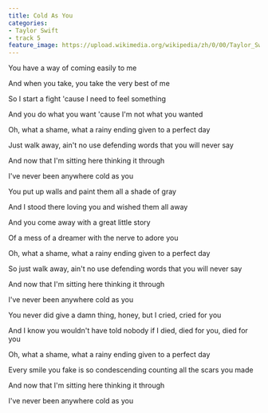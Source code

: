 ```yaml
---
title: Cold As You
categories:
- Taylor Swift
- track 5
feature_image: https://upload.wikimedia.org/wikipedia/zh/0/00/Taylor_Swift_album.jpg
--- 
```

You have a way of coming easily to me

And when you take, you take the very best of me

So I start a fight 'cause I need to feel something

And you do what you want 'cause I'm not what you wanted

Oh, what a shame, what a rainy ending given to a perfect day

Just walk away, ain't no use defending words that you will never say

And now that I'm sitting here thinking it through

I've never been anywhere cold as you

You put up walls and paint them all a shade of gray

And I stood there loving you and wished them all away

And you come away with a great little story

Of a mess of a dreamer with the nerve to adore you

Oh, what a shame, what a rainy ending given to a perfect day

So just walk away, ain't no use defending words that you will never say

And now that I'm sitting here thinking it through

I've never been anywhere cold as you

You never did give a damn thing, honey, but I cried, cried for you

And I know you wouldn't have told nobody if I died, died for you, died for you

Oh, what a shame, what a rainy ending given to a perfect day

Every smile you fake is so condescending counting all the scars you made

And now that I'm sitting here thinking it through

I've never been anywhere cold as you